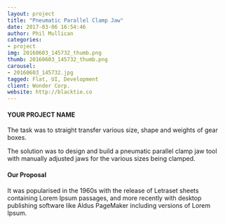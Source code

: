 ```yaml
---
layout: project
title: "Pneumatic Parallel Clamp Jaw"
date: 2017-03-06 16:54:46
author: Phil Mullican
categories:
- project
img: 20160603_145732_thumb.png
thumb: 20160603_145732_thumb.png
carousel:
- 20160603_145732.jpg
tagged: Flat, UI, Development
client: Wonder Corp.
website: http://blacktie.co
---
```

#### YOUR PROJECT NAME
The task was to straight transfer various size, shape and weights of gear boxes.

The solution was to design and build a pneumatic  parallel clamp jaw tool with manually adjusted jaws for the various sizes being clamped.

#### Our Proposal
It was popularised in the 1960s with the release of Letraset sheets containing Lorem Ipsum passages, and more recently with desktop publishing software like Aldus PageMaker including versions of Lorem Ipsum.
